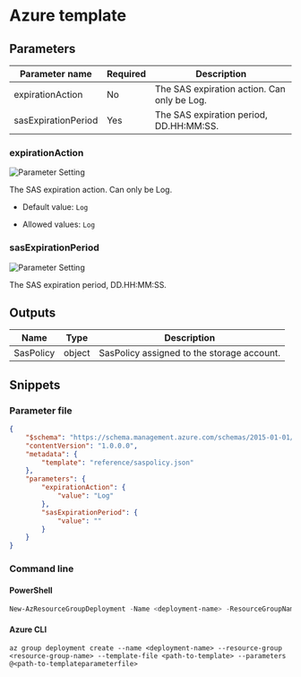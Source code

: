 # Azure template

## Parameters

Parameter name | Required | Description
-------------- | -------- | -----------
expirationAction | No       | The SAS expiration action. Can only be Log.
sasExpirationPeriod | Yes      | The SAS expiration period, DD.HH:MM:SS.

### expirationAction

![Parameter Setting](https://img.shields.io/badge/parameter-optional-green?style=flat-square)

The SAS expiration action. Can only be Log.

- Default value: `Log`

- Allowed values: `Log`

### sasExpirationPeriod

![Parameter Setting](https://img.shields.io/badge/parameter-required-orange?style=flat-square)

The SAS expiration period, DD.HH:MM:SS.

## Outputs

Name | Type | Description
---- | ---- | -----------
SasPolicy | object | SasPolicy assigned to the storage account.

## Snippets

### Parameter file

```json
{
    "$schema": "https://schema.management.azure.com/schemas/2015-01-01/deploymentParameters.json#",
    "contentVersion": "1.0.0.0",
    "metadata": {
        "template": "reference/saspolicy.json"
    },
    "parameters": {
        "expirationAction": {
            "value": "Log"
        },
        "sasExpirationPeriod": {
            "value": ""
        }
    }
}
```

### Command line

#### PowerShell

```powershell
New-AzResourceGroupDeployment -Name <deployment-name> -ResourceGroupName <resource-group-name> -TemplateFile <path-to-template> -TemplateParameterFile <path-to-templateparameter>
```

#### Azure CLI

```text
az group deployment create --name <deployment-name> --resource-group <resource-group-name> --template-file <path-to-template> --parameters @<path-to-templateparameterfile>
```
